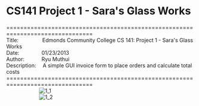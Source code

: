 # CS141 Project 1 - Sara's Glass Works
===============================================================================<br>
Title:&emsp;&emsp;&emsp;&emsp;&nbsp;
Edmonds Community College CS 141: Project 1 - Sara's Glass Works<br>
Date:&emsp;&emsp;&emsp;&emsp;
01/23/2013<br>
Author:&emsp;&emsp;&emsp;
Ryu Muthui<br>
Description:&emsp;
A simple GUI invoice form to place orders and calculate total costs<br>
===============================================================================<br>
&emsp;&emsp;&emsp;&emsp;&emsp;&emsp;
![1_1](https://cloud.githubusercontent.com/assets/10789046/24318146/e0521db2-10bd-11e7-94c9-a4a53f0dd12f.jpg)<br>
&emsp;&emsp;&emsp;&emsp;&emsp;&emsp;
![1_2](https://cloud.githubusercontent.com/assets/10789046/24318148/e23ac30e-10bd-11e7-8b09-4281f54d2f66.jpg)<br>
